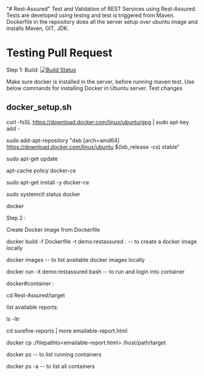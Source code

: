 "# Rest-Assured" 
Test and Validation of REST Services using Rest-Assured. Tests are developed using testng and test is triggered from Maven.
Dockerfile in the repository does all the server setup over ubuntu image and installs Maven, GIT, JDK.
# Testing Pull Request

Step 1:
Build:
[![Build Status](https://dev.azure.com/kineticskunkITS/Project1/_apis/build/status/bongadub.Rest-Assured?branchName=master)](https://dev.azure.com/kineticskunkITS/Project1/_build/latest?definitionId=1&branchName=master)

Make sure docker is installed in the server, before running maven test.
Use below commands for installing Docker in Ubuntu server.
Test changes

docker_setup.sh
---------------
curl -fsSL https://download.docker.com/linux/ubuntu/gpg | sudo apt-key add -


sudo add-apt-repository "deb [arch=amd64] https://download.docker.com/linux/ubuntu $(lsb_release -cs) stable"

sudo apt-get update 

apt-cache policy docker-ce

sudo apt-get install -y docker-ce

sudo systemctl status docker

docker


Step 2 :

Create Docker image from Dockerfile

docker build -f Dockerfile -t demo:restassured . -- to create a docker image locally

docker images                                    -- to list available docker images locally

docker run -it demo:restassured bash             -- to run and login into container

docker#container : 

cd Rest-Assured/target

list available reports:

ls -ltr

cd surefire-reports | more emailable-report.html

docker cp <containerId>:/filepathto<emailable-report.html> /host/path/target

docker ps                                        -- to list running containers

docker ps -a                                     -- to list all containers 





